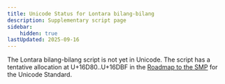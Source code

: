 ```yaml
---
title: Unicode Status for Lontara bilang-bilang
description: Supplementary script page
sidebar:
    hidden: true
lastUpdated: 2025-09-16
---
```


The Lontara bilang-bilang script is not yet in Unicode. The script has a tentative allocation at U+16D80..U+16DBF in the [Roadmap to the SMP](http://www.unicode.org/roadmaps/smp/) for the Unicode Standard.
